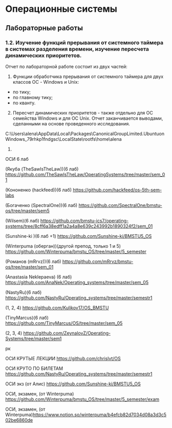 # Операционные системы

## Лабораторные работы

### 1.2. Изучение функций прерывания от системного таймера в системах разделения времени, изучение пересчета динамических приоритетов. 

Отчет по лабораторной работе состоит из двух частей:
1.	Функции обработчика прерывания от системного таймера для двух классов ОС - Windows и Unix:
- по тику;
- по главному тику;
- по кванту.
      
2.	Пересчет динамических приоритетов - также отдельно для ОС семейства Windows и для ОС Unix.
Отчет заканчивается выводами, сделанными на основе проведенного исследования.



C:\Users\alena\AppData\Local\Packages\CanonicalGroupLimited.UbuntuonWindows_79rhkp1fndgsc\LocalState\rootfs\home\alena




1. 


ОСИ 6 лаб

(Якуба (TheSawIsTheLaw))(6 лаб) https://github.com/TheSawIsTheLaw/OperatingSystems/tree/master/sem_01

(Кононенко (hackfeed))(6 лаб) https://github.com/hackfeed/os-5th-sem-labs

(Богаченко (SpectralOne))(6 лаб) https://github.com/SpectralOne/bmstu-os/tree/master/sem5

(Wilsem)(6 лаб) https://github.com/bmstu-ics7/operating-systems/tree/8cff6a38edff1a2a4a8e639c243992b1890324f2/sem_01  

(Sunshine-ki )(6 лаб +1) https://github.com/Sunshine-ki/BMSTU5_OS

(Winterpuma (оберган))(другой препод, только 1 и 5) https://github.com/Winterpuma/bmstu_OS/tree/master/5_semester

(Романов (mRrvz))(6 лаб) https://github.com/mRrvz/bmstu-os/tree/master/sem_01

(Anastasia Neklepaeva) (6 лаб) https://github.com/AnaNek/Operating_systems/tree/master/sem_05

(NastyRu)(6 лаб) https://github.com/NastyRu/Operating_systems/tree/master/semestr1

(1, 2, 4) https://github.com/Kulikov17/OS_BMSTU

(TinyMarcus)(6 лаб) https://github.com/TinyMarcus/OS/tree/master/sem_05

(2, 3, 4) https://github.com/ZeynalovZ/Operating-Systems/tree/master/sem1

рк

ОСИ КРУТЫЕ ЛЕКЦИИ https://github.com/chrislvt/OS

ОСИ КРУТО ПО БИЛЕТАМ https://github.com/NastyRu/Operating_systems/tree/master/semestr1

ОСИ экз (от Алис) https://github.com/Sunshine-ki/BMSTU5_OS

ОСИ, экзамен, (от Winterpuma) https://github.com/Winterpuma/bmstu_OS/tree/master/5_semester/exam

ОСИ, экзамен, (от Winterpuma)https://www.notion.so/winterpuma/b4efcb82d7034d08a3d3c502be6860de

